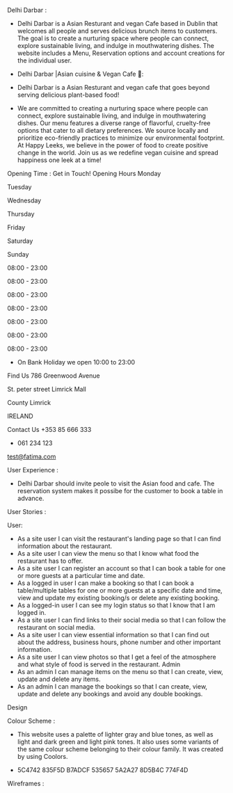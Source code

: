 Delhi Darbar :
* Delhi Darbar is a Asian Resturant and vegan Cafe based in Dublin that welcomes all people and serves delicious brunch items to customers. The goal is to create a nurturing space where people can connect, explore sustainable living, and indulge in mouthwatering dishes. The website includes a Menu, Reservation options and account creations for the individual user.


* Delhi Darbar |Asian cuisine & Vegan Cafe 🌱:

* Delhi Darbar is a Asian Resturant and vegan cafe that goes beyond serving delicious plant-based food!
 
* We are committed to creating a nurturing space where people can connect, explore sustainable living, and indulge in mouthwatering dishes. Our menu features a diverse range of flavorful, cruelty-free options that cater to all dietary preferences. We source locally and prioritize eco-friendly practices to minimize our environmental footprint. At Happy Leeks, we believe in the power of food to create positive change in the world. Join us as we redefine vegan cuisine and spread happiness one leek at a time!

Opening Time :
Get in Touch!
Opening Hours 
Monday

Tuesday

Wednesday

Thursday

Friday

Saturday

Sunday

08:00 - 23:00

08:00 - 23:00

08:00 - 23:00

08:00 - 23:00

08:00 - 23:00

08:00 - 23:00

08:00 - 23:00

* On Bank Holiday we open 10:00 to 23:00

Find Us 
786 Greenwood Avenue

St. peter street Limrick Mall

County Limrick

IRELAND

Contact Us
 +353 85 666 333
 + 061 234 123

 test@fatima.com

 User Experience :

 * Delhi Darbar should invite peole to visit the Asian food and cafe. The reservation system makes it possibe for the customer to book a table in advance.

 User Stories :

 User:
* As a site user I can visit the restaurant's landing page so that I can find information about the restaurant.
* As a site user I can view the menu so that I know what food the restaurant has to offer.
* As a site user I can register an account so that I can book a table for one or more guests at a particular time and date.
* As a logged in user I can make a booking so that I can book a table/multiple tables for one or more guests at a specific date and 
  time, view and update my existing booking/s or delete any existing booking.
* As a logged-in user I can see my login status so that I know that I am logged in.
* As a site user I can find links to their social media so that I can follow the restaurant on social media.
* As a site user I can view essential information so that I can find out about the address, business hours, phone number and other important information.
* As a site user I can view photos so that I get a feel of the atmosphere and what style of food is served in the restaurant.
Admin
* As an admin I can manage items on the menu so that I can create, view, update and delete any items.
* As an admin I can manage the bookings so that I can create, view, update and delete any bookings and avoid any double bookings.

Design

Colour Scheme :

* This website uses a palette of lighter gray and blue tones, as well as light and dark green and light pink tones. It also uses some variants of the same colour scheme belonging to their colour family. It was created by using Coolors. 

* 5C4742 835F5D  B7ADCF 535657 5A2A27 8D5B4C 774F4D

Wireframes :
